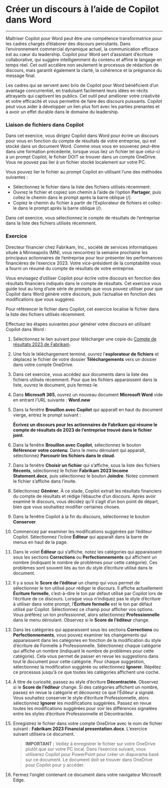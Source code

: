 
# Créer un discours à l’aide de Copilot dans Word
---
Maîtriser Copilot pour Word peut être une compétence transformatrice pour les cadres chargés d’élaborer des discours percutants. Dans l’environnement commercial dynamique actuel, la communication efficace est au cœur du leadership. Copilot pour Word sert d’assistant d’écriture collaborative, qui suggère intelligemment du contenu et affine le langage en temps réel. Cet outil accélère non seulement le processus de rédaction de discours, mais garantit également la clarté, la cohérence et la prégnance du message final.

Les cadres qui se servent avec brio de Copilot pour Word bénéficient d’un avantage concurrentiel, en traduisant facilement leurs idées en récits attrayants qui captivent les publics. Cet outil peut améliorer votre créativité et votre efficacité et vous permettre de faire des discours puissants. Copilot peut vous aider à développer un lien plus fort avec les parties prenantes et à avoir un effet durable dans le domaine du leadership.

### Liaison de fichiers dans Copilot

Dans cet exercice, vous dirigez Copilot dans Word pour écrire un discours pour vous en fonction du compte de résultats de votre entreprise, qui est stocké dans un document Word. Comme vous vous en souvenez peut-être dans une formation précédente, lorsque vous liez un fichier tel que celui-ci à un prompt Copilot, le fichier DOIT se trouver dans un compte OneDrive. Vous ne pouvez pas lier à un fichier stocké localement sur votre PC.

Vous pouvez lier le fichier au prompt Copilot en utilisant l’une des méthodes suivantes :

 -  Sélectionnez le fichier dans la liste des fichiers utilisés récemment.
 -  Ouvrez le fichier et copiez son chemin à l’aide de l’option **Partager**, puis collez le chemin dans le prompt après la barre oblique (/).
 -  Copiez le chemin du fichier à partir de l’Explorateur de fichiers et collez-le dans le prompt après la barre oblique (/).

Dans cet exercice, vous sélectionnez le compte de résultats de l’entreprise dans la liste des fichiers utilisés récemment.

### Exercice

Directeur financier chez Fabrikam, Inc., société de services informatiques située à Minneapolis (MN), vous rencontrez la semaine prochaine les principaux actionnaires de l’entreprise pour leur présenter les performances financières de l’exercice 2023. Votre vice-président de la comptabilité vous a fourni un résumé du compte de résultats de votre entreprise.

Vous envisagez d’utiliser Copilot pour écrire votre discours en fonction des résultats financiers indiqués dans le compte de résultats. Cet exercice vous guide tout au long d’une série de prompts que vous pouvez utiliser pour que Copilot dans Word génère votre discours, puis l’actualise en fonction des modifications que vous suggérez.

Pour référencer le fichier dans Copilot, cet exercice localise le fichier dans la liste des fichiers utilisés récemment.

Effectuez les étapes suivantes pour générer votre discours en utilisant Copilot dans Word :

1.  Sélectionnez le lien suivant pour télécharger une copie du [Compte de résultats 2023 de Fabrikam](https://go.microsoft.com/fwlink/?linkid=2268823).
2.  Une fois le téléchargement terminé, ouvrez l’**explorateur de fichiers** et déplacez le fichier de votre dossier **Téléchargements** vers un dossier dans votre compte OneDrive.
3.  Dans cet exercice, vous accédez aux documents dans la liste des fichiers utilisés récemment. Pour que les fichiers apparaissent dans la liste, ouvrez le document, puis fermez-le.
4.  Dans **Microsoft 365**, ouvrez un nouveau document **Microsoft Word** vide en entrant l’URL suivante : **Word.new** 
5.  Dans la fenêtre **Brouillon avec Copilot** qui apparaît en haut du document vierge, entrez le prompt suivant :
    
    **Écrivez un discours pour les actionnaires de Fabrikam qui résume le compte de résultats de 2023 de l’entreprise trouvé dans le fichier joint**.
6.  Dans la fenêtre **Brouillon avec Copilot**, sélectionnez le bouton **Référencer votre contenu**. Dans le menu déroulant qui apparaît, sélectionnez **Parcourir les fichiers dans le cloud**.
7.  Dans la fenêtre **Choisir un fichier** qui s’affiche, sous la liste des fichiers **Récents**, sélectionnez le fichier **Fabrikam 2023 Income Statement.docx**, puis sélectionnez le bouton **Joindre**. Notez comment le fichier s’affiche dans l’invite.
8.  Sélectionnez **Générer**. À ce stade, Copilot extrait les résultats financiers du compte de résultats et rédige l’ébauche d’un discours. Après avoir examiné le discours, vous décidez qu’il s’agit d’un bon point de départ, bien que vous souhaitiez modifier certaines choses.
9.  Dans la fenêtre Copilot à la fin du discours, sélectionnez le bouton **Conserver**.
10. Commencez par examiner les modifications suggérées par l’éditeur Copilot. Sélectionnez l’icône **Éditeur** qui apparaît dans la barre de menus en haut de la page.
11. Dans le volet **Éditeur** qui s’affiche, notez les catégories qui apparaissent sous les sections **Corrections** ou **Perfectionnements** qui affichent un nombre (indiquant le nombre de problèmes pour cette catégorie). Ces problèmes sont souvent liés au ton du style d’écriture utilisé dans le document.
12. Il y a sous le **Score de l’éditeur** un champ qui vous permet de sélectionner le ton utilisé pour rédiger le discours. Il affiche actuellement **Écriture formelle**, c’est-à-dire le ton par défaut utilisé par Copilot lors de l’écriture de ce discours. Lorsque vous n’indiquez pas le style d’écriture à utiliser dans votre prompt, l’**Écriture formelle** est le ton par défaut utilisé par Copilot. Sélectionnez ce champ pour afficher vos options. Vous préférez un ton professionnel, alors sélectionnez **Professionnelle** dans le menu déroulant. Observez si le **Score de l’éditeur** change.
13. Dans les catégories qui apparaissent sous les sections **Corrections** ou **Perfectionnements**, vous pouvez examiner les changements qui apparaissent dans les catégories en fonction de la modification du style d’écriture de Formelle à Professionnelle. Sélectionnez chaque catégorie qui affiche un nombre (indiquant le nombre de problèmes pour cette catégorie). Cela vous permet de passer en revue les suggestions dans tout le document pour cette catégorie. Pour chaque suggestion, sélectionnez la modification suggérée ou sélectionnez **Ignorer**. Répétez ce processus jusqu’à ce que toutes les catégories affichent une coche.
14. À titre de curiosité, passez au style d’écriture **Décontractée**. Observez si le **Score de l’éditeur** change. Si des catégories affichent un nombre, passez en revue la catégorie et découvrez ce que l’Éditeur a signalé. Vous souhaitez conserver le style d’écriture Professionnelle, alors sélectionnez **Ignorer** les modifications suggérées. Passez en revue toutes les modifications suggérées pour voir les différences signalées entre les styles d’écriture Professionnelle et Décontractée.
15. Enregistrez le fichier dans votre compte OneDrive avec le nom de fichier suivant : **Fabrikam 2023 Financial presentation.docx**. L’exercice suivant utilisera ce document.
    
    > **IMPORTANT :** Veillez à enregistrer le fichier sur votre OneDrive plutôt que sur votre PC local. Dans l’exercice suivant, vous utiliserez Copilot pour PowerPoint pour créer un diaporama basé sur ce document. Le document doit se trouver dans OneDrive pour Copilot pour y accéder.
16. Fermez l’onglet contenant ce document dans votre navigateur Microsoft Edge.
